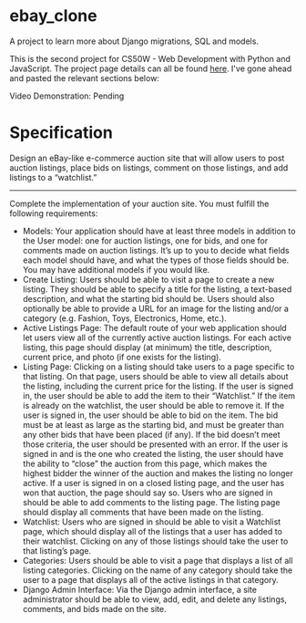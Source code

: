 # ebay_clone

A project to learn more about Django migrations, SQL and models.  

This is the second project for CS50W - Web Development with Python and JavaScript. The project page details can all be found [here](https://cs50.harvard.edu/web/2020/projects/2/commerce/#:~:text=Adding%20the%20@login_required%20decorator%20on%20top%20of%20any%20view%20will%20ensure%20that%20only%20a%20user%20who%20is%20logged%20in%20can%20access%20that%20view.). I've gone ahead and pasted the relevant sections below:

Video Demonstration: Pending

# Specification

Design an eBay-like e-commerce auction site that will allow users to post auction listings, place bids on listings, comment on those listings, and add listings to a “watchlist.”

---

Complete the implementation of your auction site. You must fulfill the following requirements:

- Models: Your application should have at least three models in addition to the User model: one for auction listings, one for bids, and one for comments made on auction listings. It’s up to you to decide what fields each model should have, and what the types of those fields should be. You may have additional models if you would like.
- Create Listing: Users should be able to visit a page to create a new listing. They should be able to specify a title for the listing, a text-based description, and what the starting bid should be. Users should also optionally be able to provide a URL for an image for the listing and/or a category (e.g. Fashion, Toys, Electronics, Home, etc.).
- Active Listings Page: The default route of your web application should let users view all of the currently active auction listings. For each active listing, this page should display (at minimum) the title, description, current price, and photo (if one exists for the listing).
- Listing Page: Clicking on a listing should take users to a page specific to that listing. On that page, users should be able to view all details about the listing, including the current price for the listing.
    If the user is signed in, the user should be able to add the item to their “Watchlist.” If the item is already on the watchlist, the user should be able to remove it.
    If the user is signed in, the user should be able to bid on the item. The bid must be at least as large as the starting bid, and must be greater than any other bids that have been placed (if any). If the bid doesn’t meet those criteria, the user should be presented with an error.
    If the user is signed in and is the one who created the listing, the user should have the ability to “close” the auction from this page, which makes the highest bidder the winner of the auction and makes the listing no longer active.
    If a user is signed in on a closed listing page, and the user has won that auction, the page should say so.
    Users who are signed in should be able to add comments to the listing page. The listing page should display all comments that have been made on the listing.
- Watchlist: Users who are signed in should be able to visit a Watchlist page, which should display all of the listings that a user has added to their watchlist. Clicking on any of those listings should take the user to that listing’s page.
- Categories: Users should be able to visit a page that displays a list of all listing categories. Clicking on the name of any category should take the user to a page that displays all of the active listings in that category.
- Django Admin Interface: Via the Django admin interface, a site administrator should be able to view, add, edit, and delete any listings, comments, and bids made on the site.
